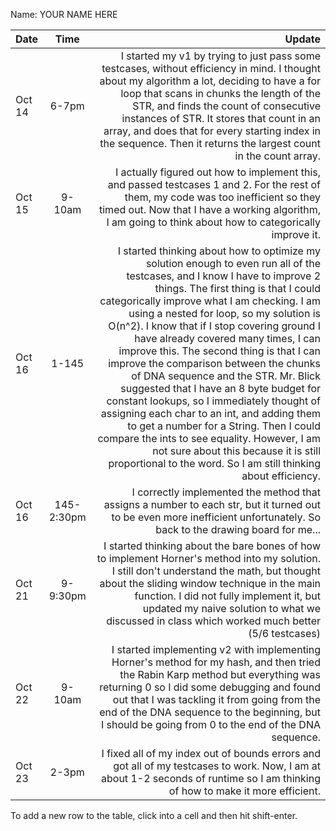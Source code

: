 Name: YOUR NAME HERE

| Date   |    Time    |                                                                                                                                                                                                                                                                                                                                                                                                                                                                                                                                                                                                                                                                                                                                                                                                                            Update |
|:-------|:----------:|----------------------------------------------------------------------------------------------------------------------------------------------------------------------------------------------------------------------------------------------------------------------------------------------------------------------------------------------------------------------------------------------------------------------------------------------------------------------------------------------------------------------------------------------------------------------------------------------------------------------------------------------------------------------------------------------------------------------------------------------------------------------------------------------------------------------------------:|
| Oct 14 |   6-7pm    |                                                                                                                                                                                                                                                                                                                                                                                                                               I started my v1 by trying to just pass some testcases, without efficiency in mind. I thought about my algorithm a lot, deciding to have a for loop that scans in chunks the length of the STR, and finds the count of consecutive instances of STR. It stores that count in an array, and does that for every starting index in the sequence. Then it returns the largest count in the count array. |
| Oct 15 |   9-10am   |                                                                                                                                                                                                                                                                                                                                                                                                                                                                                                                                                                                  I actually figured out how to implement this, and passed testcases 1 and 2. For the rest of them, my code was too inefficient so they timed out. Now that I have a working algorithm, I am going to think about how to categorically improve it. |
| Oct 16 |   1-145    | I started thinking about how to optimize my solution enough to even run all of the testcases, and I know I have to improve 2 things. The first thing is that I could categorically improve what I am checking. I am using a nested for loop, so my solution is O(n^2). I know that if I stop covering ground I have already covered many times, I can improve this. The second thing is that I can improve the comparison between the chunks of DNA sequence and the STR. Mr. Blick suggested that I have an 8 byte budget for constant lookups, so I immediately thought of assigning each char to an int, and adding them to get a number for a String. Then I could compare the ints to see equality. However, I am not sure about this because it is still proportional to the word. So I am still thinking about efficiency. |
| Oct 16 | 145-2:30pm |                                                                                                                                                                                                                                                                                                                                                                                                                                                                                                                                                                                                                                                         I correctly implemented the method that assigns a number to each str, but it turned out to be even more inefficient unfortunately. So back to the drawing board for me... |
| Oct 21 |  9-9:30pm  |                                                                                                                                                                                                                                                                                                                                                                                                                                                                                          I started thinking about the bare bones of how to implement Horner's method into my solution. I still don't understand the math, but thought about the sliding window technique in the main function. I did not fully implement it, but updated my naive solution to what we discussed in class which worked much better (5/6 testcases) |
| Oct 22 |   9-10am   |                                                                                                                                                                                                                                                                                                                                                                                                                                                                                              I started implementing v2 with implementing Horner's method for my hash, and then tried the Rabin Karp method but everything was returning 0 so I did some debugging and found out that I was tackling it from going from the end of the DNA sequence to the beginning, but I should be going from 0 to the end of the DNA sequence. |
| Oct 23 |   2-3pm    |                                                                                                                                                                                                                                                                                                                                                                                                                                                                                                                                                                                                                                                    I fixed all of my index out of bounds errors and got all of my testcases to work. Now, I am at about 1-2 seconds of runtime so I am thinking of how to make it more efficient. |



To add a new row to the table, click into a cell and then hit shift-enter.